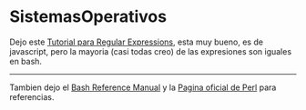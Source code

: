 # SistemasOperativos

Dejo este <a href="http://regexone.com/">Tutorial para Regular Expressions</a>, esta muy bueno, es de javascript, 
pero la mayoria (casi todas creo) de las expresiones son iguales en bash.<br><hr>

Tambien dejo el <a href="http://www.gnu.org/software/bash/manual/bash.html">Bash Reference Manual</a> y la 
<a href="http://perldoc.perl.org/">Pagina oficial de Perl</a> para referencias.
